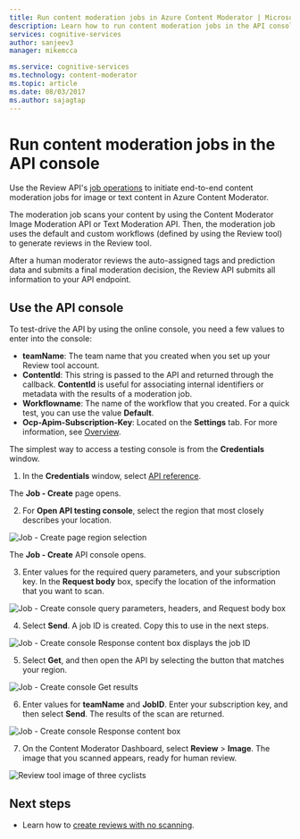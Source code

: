 ```yaml
---
title: Run content moderation jobs in Azure Content Moderator | Microsoft Docs
description: Learn how to run content moderation jobs in the API console.
services: cognitive-services
author: sanjeev3
manager: mikemcca

ms.service: cognitive-services
ms.technology: content-moderator
ms.topic: article
ms.date: 08/03/2017
ms.author: sajagtap
---
```


# Run content moderation jobs in the API console

Use the Review API's [job operations](https://westus.dev.cognitive.microsoft.com/docs/services/580519463f9b070e5c591178/operations/580519483f9b0709fc47f9c5) to initiate end-to-end content moderation jobs for image or text content in Azure Content Moderator. 

The moderation job scans your content by using the Content Moderator Image Moderation API or Text Moderation API. Then, the moderation job uses the default and custom workflows (defined by using the Review tool) to generate reviews in the Review tool. 

After a human moderator reviews the auto-assigned tags and prediction data and submits a final moderation decision, the Review API submits all information to your API endpoint.

## Use the API console
To test-drive the API by using the online console, you need a few values to enter into the console:

- **teamName**: The team name that you created when you set up your Review tool account. 
- **ContentId**: This string is passed to the API and returned through the callback. **ContentId** is useful for associating internal identifiers or metadata with the results of a moderation job.
- **Workflowname**: The name of the workflow that you created. For a quick test, you can use the value **Default**.
- **Ocp-Apim-Subscription-Key**: Located on the **Settings** tab. For more information, see [Overview](overview.md).

The simplest way to access a testing console is from the **Credentials** window.

1.	In the **Credentials** window, select [API reference](https://westus.dev.cognitive.microsoft.com/docs/services/580519463f9b070e5c591178/operations/580519483f9b0709fc47f9c5).

  The **Job - Create** page opens.

2.	For **Open API testing console**, select the region that most closely describes your location.

  ![Job - Create page region selection](images/test-drive-job-1.png)

  The **Job - Create** API console opens. 
  
3.	Enter values for the required query parameters, and your subscription key. In the **Request body** box, specify the location of the information that you want to scan.

  ![Job - Create console query parameters, headers, and Request body box](images/test-drive-job-2.png)
  
4.	Select **Send**. A job ID is created. Copy this to use in the next steps.

  ![Job - Create console Response content box displays the job ID](images/test-drive-job-3.png)
  
5.	Select **Get**, and then open the API by selecting the button that matches your region.

  ![Job - Create console Get results](images/test-drive-job-4.png)
  
6.	Enter values for **teamName** and **JobID**. Enter your subscription key, and then select **Send**. The results of the scan are returned.

  ![Job - Create console Response content box](images/test-drive-job-5.png)
  
7.	On the Content Moderator Dashboard, select **Review** > **Image**. The image that you scanned appears, ready for human review.

  ![Review tool image of three cyclists](images/test-drive-job-6.png)

## Next steps

* Learn how to [create reviews with no scanning](try-review-api-review.md).
